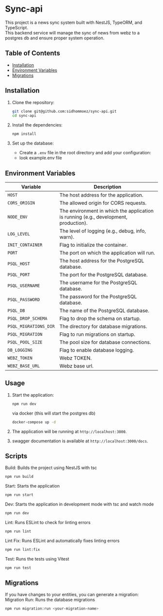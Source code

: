 # Sync-api

This project is a news sync system built with NestJS, TypeORM, and TypeScript.  
This backend service will manage the sync of news from webz to a postgres db and ensure proper system operation.


## Table of Contents

- [Installation](#Installation)
- [Environment Variables](#Environment-variables)
- [Migrations](#Migrations)


## Installation

1. Clone the repository:
    ```bash
    git clone git@github.com:sidhommoez/sync-api.git
    cd sync-api
    ```

2. Install the dependencies:
    ```bash
    npm install
    ```

3. Set up the database:
    - Create a `.env` file in the root directory and add your  configuration:
    - look example.env file

## Environment Variables

| Variable              | Description                                                                          |
|-----------------------|--------------------------------------------------------------------------------------|
| `HOST`                | The host address for the application.                                                |
| `CORS_ORIGIN`         | The allowed origin for CORS requests.                                                |
| `NODE_ENV`            | The environment in which the application is running (e.g., development, production). |
| `LOG_LEVEL`           | The level of logging (e.g., debug, info, warn).                                      |
| `INIT_CONTAINER`      | Flag to initialize the container.                                                    |
| `PORT`                | The port on which the application will run.                                          |
| `PSQL_HOST`           | The host address for the PostgreSQL database.                                        |
| `PSQL_PORT`           | The port for the PostgreSQL database.                                                |
| `PSQL_USERNAME`       | The username for the PostgreSQL database.                                            |
| `PSQL_PASSWORD`       | The password for the PostgreSQL database.                                            |
| `PSQL_DB`             | The name of the PostgreSQL database.                                                 |
| `PSQL_DROP_SCHEMA`    | Flag to drop the schema on startup.                                                  |
| `PSQL_MIGRATIONS_DIR` | The directory for database migrations.                                               |
| `PSQL_MIGRATION`      | Flag to run migrations on startup.                                                   |
| `PSQL_POOL_SIZE`      | The pool size for database connections.                                              |
| `DB_LOGGING`          | Flag to enable database logging.                                                     |
| `WEBZ_TOKEN`          | Webz TOKEN.                                                                          |
| `WEBZ_BASE_URL`       | Webz base url.                                                                       |


## Usage

1. Start the application:
    ```bash
    npm run dev
    ```
   via docker (this will start the postgres db)
    ```bash
    docker-compose up -d
    ```

2. The application will be running at `http://localhost:3000`.

3. swagger documentation is available at `http://localhost:3000/docs`.

## Scripts 

Build: Builds the project using NestJS with tsc  
```bash
npm run build
```
Start: Starts the application  
```bash
npm run start
```
Dev: Starts the application in development mode with tsc and watch mode  
```bash
npm run dev
```
Lint: Runs ESLint to check for linting errors  
```bash
npm run lint
```
Lint Fix: Runs ESLint and automatically fixes linting errors  
```bash
npm run lint:fix
```
Test: Runs the tests using Vitest  
```bash
npm run test
```


## Migrations

If you have changes to your entities, you can generate a migration:
Migration Run: Runs the database migrations
```bash
npm run migration:run <your-migration-name>
```
